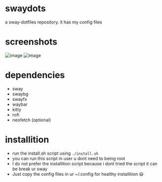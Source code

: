 # swaydots
a sway-dotfiles repository. it has my config files

# screenshots

![image](https://github.com/user-attachments/assets/3b2be6eb-02bc-405e-8ea9-34b5a0e26c1e)
![image](https://github.com/user-attachments/assets/0f7b359a-5100-4cd4-8644-065da43e6b79)


# dependencies

- sway
- swaybg
- swayfx
- waybar
- kitty
- rofi
- neofetch (optional)

# installition

- run the install.sh script using ```./install.sh```
- you can run this script in user u dont need to being root
- I do not prefer the installition script because i dont tried the script it can be break ur sway
- Just copy the config files in ur ~/.config for healthy installition :smiley:
